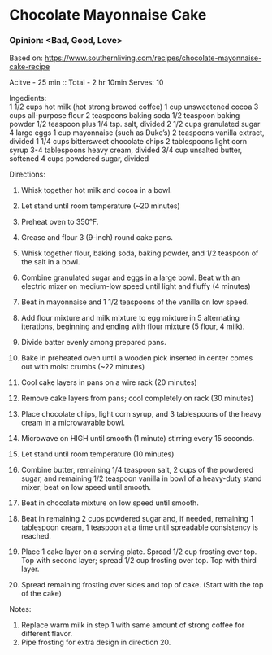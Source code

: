 # Chocolate Mayonnaise Cake
### Opinion: <Bad, Good, Love>

Based on: https://www.southernliving.com/recipes/chocolate-mayonnaise-cake-recipe  

Acitve - 25 min :: Total - 2 hr 10min
Serves:  10

Ingedients:  
1 1/2 cups hot milk (hot strong brewed coffee)
1 cup unsweetened cocoa
3 cups all-purpose flour
2 teaspoons baking soda
1/2 teaspoon baking powder
1/2 teaspoon plus 1/4 tsp. salt, divided
2 1/2 cups granulated sugar
4 large eggs
1 cup mayonnaise (such as Duke’s)
2 teaspoons vanilla extract, divided
1 1/4 cups bittersweet chocolate chips
2 tablespoons light corn syrup
3-4 tablespoons heavy cream, divided
3/4 cup unsalted butter, softened 
4 cups powdered sugar, divided

Directions:  
1. Whisk together hot milk and cocoa  in a bowl. 
2. Let stand until room temperature (~20 minutes) 
3. Preheat oven to 350°F. 
4. Grease and flour 3 (9-inch) round cake pans.

5. Whisk together flour, baking soda, baking powder, and 1/2 teaspoon of the salt in a bowl. 
6. Combine granulated sugar and eggs in a large bowl. Beat with an electric mixer on medium-low speed until light and fluffy (4 minutes)
7. Beat in mayonnaise and 1 1/2 teaspoons of the vanilla on low speed. 
8. Add flour mixture and milk mixture to egg mixture in 5 alternating iterations, beginning and ending with flour mixture (5 flour, 4 milk). 
9. Divide batter evenly among prepared pans. 
10. Bake in preheated oven until a wooden pick inserted in center comes out with moist crumbs (~22 minutes)

11. Cool cake layers in pans on a wire rack (20 minutes) 
12. Remove cake layers from pans; cool completely on rack (30 minutes)

13. Place chocolate chips, light corn syrup, and 3 tablespoons of the heavy cream in a microwavable bowl. 
14. Microwave on HIGH until smooth (1 minute) stirring every 15 seconds. 
15. Let stand until room temperature (10 minutes)

16. Combine butter, remaining 1/4 teaspoon salt, 2 cups of the powdered sugar, and remaining 1/2 teaspoon vanilla in bowl of a heavy-duty stand mixer; beat on low speed until smooth. 
17. Beat in chocolate mixture on low speed until smooth. 
18. Beat in remaining 2 cups powdered sugar and, if needed, remaining 1 tablespoon cream, 1 teaspoon at a time until spreadable consistency is reached.

19. Place 1 cake layer on a serving plate. Spread 1/2 cup frosting over top. Top with second layer; spread 1/2 cup frosting over top. Top with third layer. 
20. Spread remaining frosting over sides and top of cake. (Start with the top of the cake)

Notes:
1. Replace warm milk in step 1 with same amount of strong coffee for different flavor.
2. Pipe frosting for extra design in direction 20.
